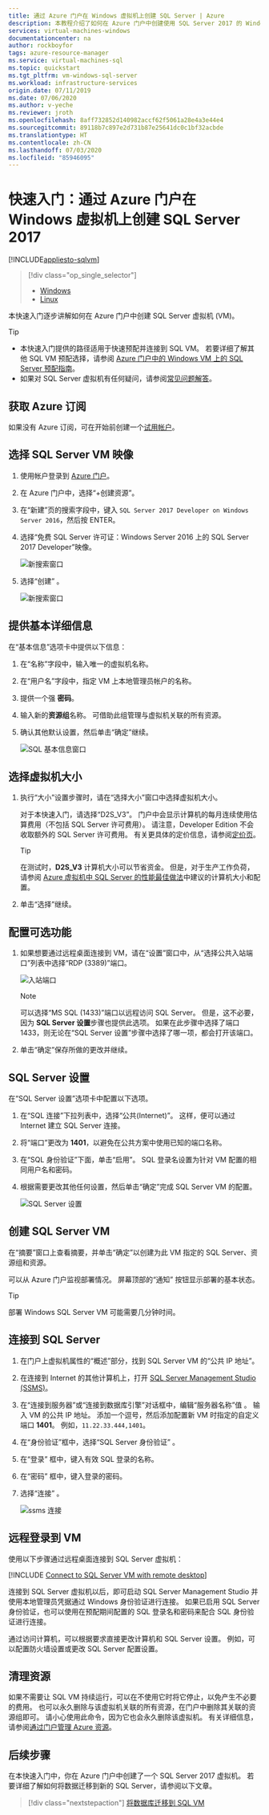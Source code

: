 ```yaml
---
title: 通过 Azure 门户在 Windows 虚拟机上创建 SQL Server | Azure
description: 本教程介绍了如何在 Azure 门户中创建使用 SQL Server 2017 的 Windows 虚拟机。
services: virtual-machines-windows
documentationcenter: na
author: rockboyfor
tags: azure-resource-manager
ms.service: virtual-machines-sql
ms.topic: quickstart
ms.tgt_pltfrm: vm-windows-sql-server
ms.workload: infrastructure-services
origin.date: 07/11/2019
ms.date: 07/06/2020
ms.author: v-yeche
ms.reviewer: jroth
ms.openlocfilehash: 8aff732852d140982accf62f5061a28e4a3e44e4
ms.sourcegitcommit: 89118b7c897e2d731b87e25641dc0c1bf32acbde
ms.translationtype: HT
ms.contentlocale: zh-CN
ms.lasthandoff: 07/03/2020
ms.locfileid: "85946095"
---
```

<!--Verified Redirect files-->
# <a name="quickstart-create-sql-server-2017-on-a-windows-virtual-machine-in-the-azure-portal"></a>快速入门：通过 Azure 门户在 Windows 虚拟机上创建 SQL Server 2017

[!INCLUDE[appliesto-sqlvm](../../includes/appliesto-sqlvm.md)]

> [!div class="op_single_selector"]
> * [Windows](sql-vm-create-portal-quickstart.md)
> * [Linux](../linux/sql-vm-create-portal-quickstart.md)

本快速入门逐步讲解如何在 Azure 门户中创建 SQL Server 虚拟机 (VM)。

> [!TIP]
> - 本快速入门提供的路径适用于快速预配并连接到 SQL VM。 若要详细了解其他 SQL VM 预配选择，请参阅 [Azure 门户中的 Windows VM 上的 SQL Server 预配指南](create-sql-vm-portal.md)。
> - 如果对 SQL Server 虚拟机有任何疑问，请参阅[常见问题解答](frequently-asked-questions-faq.md)。

<a name="subscription"></a>
## <a name="get-an-azure-subscription"></a>获取 Azure 订阅

如果没有 Azure 订阅，可在开始前创建一个[试用帐户](https://www.azure.cn/pricing/1rmb-trial)。

<a name="select"></a>
## <a name="select-a-sql-server-vm-image"></a>选择 SQL Server VM 映像

1. 使用帐户登录到 [Azure 门户](https://portal.azure.cn)。

    <!--Not Available on AZURE SQL-->
    
1. 在 Azure 门户中，选择“+创建资源”。 

1. 在“新建”页的搜索字段中，键入 `SQL Server 2017 Developer on Windows Server 2016`，然后按 ENTER。

    <!--Not Available on Expand the SQL Server 2017 on Windows Server 2016 option.-->
    <!--MOONCAKE: ONLY ONE IMAGES Free SQL Server License: SQL Server 2017 Developer on Windows Server 2016-->

1. 选择“免费 SQL Server 许可证：Windows Server 2016 上的 SQL Server 2017 Developer”映像。

    ![新搜索窗口](./media/sql-vm-create-portal-quickstart/newsearch.png)
    
    <!--CORRECT ON newsearch.png-->

1. 选择“创建” 。

   ![新搜索窗口](./media/sql-vm-create-portal-quickstart/create-sql-2017-vm-image.png)

<a name="configure"></a>
## <a name="provide-basic-details"></a>提供基本详细信息

在“基本信息”选项卡中提供以下信息：

<!--MOONCAKE: Customize with oboselete TABs-->
<!--IMPORTANT: DO NOT UPDATE BEFORE CONFIRM-->

1. 在“名称”字段中，输入唯一的虚拟机名称。 

1. 在“用户名”字段中，指定 VM 上本地管理员帐户的名称。

1. 提供一个强 **密码**。

1. 输入新的**资源组**名称。 可借助此组管理与虚拟机关联的所有资源。

1. 确认其他默认设置，然后单击“确定”继续。

    ![SQL 基本信息窗口](./media/sql-vm-create-portal-quickstart/azure-sql-basic.png)

## <a name="choose-virtual-machine-size"></a>选择虚拟机大小

1. 执行“大小”设置步骤时，请在“选择大小”窗口中选择虚拟机大小。 

    对于本快速入门，请选择“D2S_V3”。 门户中会显示计算机的每月连续使用估算费用（不包括 SQL Server 许可费用）。 请注意，Developer Edition 不会收取额外的 SQL Server 许可费用。 有关更具体的定价信息，请参阅[定价页](https://www.azure.cn/pricing/details/virtual-machines/)。

    > [!TIP]
    > 在测试时，**D2S_V3** 计算机大小可以节省资金。 但是，对于生产工作负荷，请参阅 [Azure 虚拟机中 SQL Server 的性能最佳做法](performance-guidelines-best-practices.md)中建议的计算机大小和配置。
    
    <!--CORRECT ON performance-guidelines-best-practices.md-->
    
1. 单击“选择”继续。

## <a name="configure-optional-features"></a>配置可选功能

1. 如果想要通过远程桌面连接到 VM，请在“设置”窗口中，从“选择公共入站端口”列表中选择“RDP (3389)”端口。

    ![入站端口](./media/sql-vm-create-portal-quickstart/inbound-ports.png)

    > [!NOTE]
    > 可以选择“MS SQL (1433)”端口以远程访问 SQL Server。 但是，这不必要，因为 **SQL Server 设置**步骤也提供此选项。 如果在此步骤中选择了端口 1433，则无论在“SQL Server 设置”步骤中选择了哪一项，都会打开该端口。

1. 单击“确定”保存所做的更改并继续。

## <a name="sql-server-settings"></a>SQL Server 设置

在“SQL Server 设置”选项卡中配置以下选项。

1. 在“SQL 连接”下拉列表中，选择“公共(Internet)”。  这样，便可以通过 Internet 建立 SQL Server 连接。

1. 将“端口”更改为 **1401**，以避免在公共方案中使用已知的端口名称。

1. 在“SQL 身份验证”下面，单击“启用”。  SQL 登录名设置为针对 VM 配置的相同用户名和密码。

1. 根据需要更改其他任何设置，然后单击“确定”完成 SQL Server VM 的配置。

    ![SQL Server 设置](./media/sql-vm-create-portal-quickstart/sql-settings.png)

## <a name="create-the-sql-server-vm"></a>创建 SQL Server VM

在“摘要”窗口上查看摘要，并单击“确定”以创建为此 VM 指定的 SQL Server、资源组和资源。 

可以从 Azure 门户监视部署情况。 屏幕顶部的“通知”  按钮显示部署的基本状态。

> [!TIP]
> 部署 Windows SQL Server VM 可能需要几分钟时间。

<!--MOONCAKE: Customize with oboselete TABs-->
<!--IMPORTANT: DO NOT UPDATE BEFORE CONFIRM-->

## <a name="connect-to-sql-server"></a>连接到 SQL Server

1. 在门户上虚拟机属性的“概述”部分，找到 SQL Server VM 的“公共 IP 地址”。 

1. 在连接到 Internet 的其他计算机上，打开 [SQL Server Management Studio (SSMS)](https://docs.microsoft.com/sql/ssms/download-sql-server-management-studio-ssms)。

1. 在“连接到服务器”或“连接到数据库引擎”对话框中，编辑“服务器名称”值  。 输入 VM 的公共 IP 地址。 添加一个逗号，然后添加配置新 VM 时指定的自定义端口 **1401**。 例如，`11.22.33.444,1401`。

1. 在“身份验证”框中，选择“SQL Server 身份验证” 。

1. 在“登录”  框中，键入有效 SQL 登录的名称。

1. 在“密码”  框中，键入登录的密码。

1. 选择“连接” 。

    ![ssms 连接](./media/sql-vm-create-portal-quickstart/ssms-connect.png)

<a name="remotedesktop"></a>
## <a name="log-in-to-the-vm-remotely"></a>远程登录到 VM

使用以下步骤通过远程桌面连接到 SQL Server 虚拟机：

[!INCLUDE [Connect to SQL Server VM with remote desktop](../../../../includes/virtual-machines-sql-server-remote-desktop-connect.md)]

连接到 SQL Server 虚拟机以后，即可启动 SQL Server Management Studio 并使用本地管理员凭据通过 Windows 身份验证进行连接。 如果已启用 SQL Server 身份验证，也可以使用在预配期间配置的 SQL 登录名和密码来配合 SQL 身份验证进行连接。

通过访问计算机，可以根据要求直接更改计算机和 SQL Server 设置。 例如，可以配置防火墙设置或更改 SQL Server 配置设置。

## <a name="clean-up-resources"></a>清理资源

如果不需要让 SQL VM 持续运行，可以在不使用它时将它停止，以免产生不必要的费用。 也可以永久删除与该虚拟机关联的所有资源，在门户中删除其关联的资源组即可。 请小心使用此命令，因为它也会永久删除该虚拟机。 有关详细信息，请参阅[通过门户管理 Azure 资源](../../../azure-resource-manager/management/manage-resource-groups-portal.md)。

## <a name="next-steps"></a>后续步骤

在本快速入门中，你在 Azure 门户中创建了一个 SQL Server 2017 虚拟机。 若要详细了解如何将数据迁移到新的 SQL Server，请参阅以下文章。

> [!div class="nextstepaction"]
> [将数据库迁移到 SQL VM](migrate-to-vm-from-sql-server.md)

<!-- Update_Description: new article about sql vm create portal quickstart -->
<!--NEW.date: 07/06/2020-->